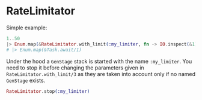 # RateLimitator

Simple example:
```ex
1..50
|> Enum.map(&RateLimitator.with_limit(:my_limiter, fn -> IO.inspect(&1) end, max_demand: 3, interval: 1000))
# |> Enum.map(&Task.await/1)
```

Under the hood a `GenStage` stack is started with the name `:my_limiter`. You need to stop it before changing the parameters given in `RateLimitator.with_limit/3` as they are taken into account only if no named `GenStage` exists.

```ex
RateLimitator.stop(:my_limiter)
```

